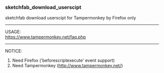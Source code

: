 ### sketchfab_download_userscipt  
sketchfab download userscipt for Tampermonkey by Firefox only  

---
USAGE:  
https://www.tampermonkey.net/faq.php  
 
  
---
NOTICE:
1. Need Firefox ('beforescriptexecute' event support)  
2. Need Tampermonkey (http://www.tampermonkey.net/)  

